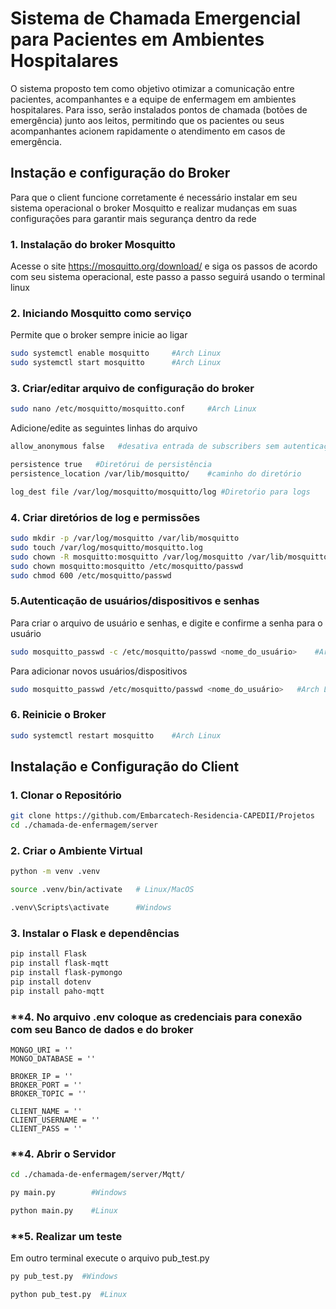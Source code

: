 # Sistema de Chamada Emergencial para Pacientes em Ambientes Hospitalares

O sistema proposto tem como objetivo otimizar a comunicação entre pacientes, acompanhantes e a equipe de enfermagem em ambientes hospitalares. Para isso, serão instalados pontos de chamada (botões de emergência) junto aos leitos, permitindo que os pacientes ou seus acompanhantes acionem rapidamente o atendimento em casos de emergência.


##  **Instação e configuração do Broker**

Para que o client funcione corretamente é necessário instalar em seu sistema operacional o broker Mosquitto e realizar mudanças em suas configurações para garantir mais segurança dentro da rede 

### **1. Instalação do broker Mosquitto**
Acesse o site https://mosquitto.org/download/ e siga os passos de acordo com seu sistema operacional, este passo a passo seguirá usando o terminal linux

### **2. Iniciando Mosquitto como serviço**
Permite que o broker sempre inicie ao ligar
```bash
sudo systemctl enable mosquitto     #Arch Linux
sudo systemctl start mosquitto      #Arch Linux
```
### **3. Criar/editar arquivo de configuração do broker**
```bash
sudo nano /etc/mosquitto/mosquitto.conf     #Arch Linux
```

Adicione/edite as seguintes linhas do arquivo
```bash
allow_anonymous false   #desativa entrada de subscribers sem autenticação
```

```bash
persistence true   #Diretórui de persistência
persistence_location /var/lib/mosquitto/    #caminho do diretório
```

```bash
log_dest file /var/log/mosquitto/mosquitto/log #Diretoŕio para logs
```

### **4. Criar diretórios de log e permissões**
```bash
sudo mkdir -p /var/log/mosquitto /var/lib/mosquitto
sudo touch /var/log/mosquitto/mosquitto.log
sudo chown -R mosquitto:mosquitto /var/log/mosquitto /var/lib/mosquitto
sudo chown mosquitto:mosquitto /etc/mosquitto/passwd
sudo chmod 600 /etc/mosquitto/passwd
```
### **5.Autenticação de usuários/dispositivos e senhas**
Para criar o arquivo de usuário e senhas, e digite e confirme a senha para o usuário
```bash
sudo mosquitto_passwd -c /etc/mosquitto/passwd <nome_do_usuário>    #Arch Linux
```

Para adicionar novos usuários/dispositivos
```bash
sudo mosquitto_passwd /etc/mosquitto/passwd <nome_do_usuário>   #Arch Linux 
```

### **6. Reinicie o Broker**
```bash
sudo systemctl restart mosquitto    #Arch Linux
```

## **Instalação e Configuração do Client**

### **1. Clonar o Repositório**

```bash
git clone https://github.com/Embarcatech-Residencia-CAPEDII/Projetos
cd ./chamada-de-enfermagem/server
```

### **2. Criar o Ambiente Virtual**
```bash
python -m venv .venv
```

```bash
source .venv/bin/activate   # Linux/MacOS
```

```bash
.venv\Scripts\activate      #Windows
```

### **3. Instalar o Flask e dependências**
```bash
pip install Flask
pip install flask-mqtt
pip install flask-pymongo
pip install dotenv
pip install paho-mqtt
```
### **4. No arquivo .env coloque as credenciais para conexão com seu Banco de dados e do broker 
```
MONGO_URI = ''
MONGO_DATABASE = ''

BROKER_IP = ''
BROKER_PORT = ''
BROKER_TOPIC = ''

CLIENT_NAME = ''
CLIENT_USERNAME = ''
CLIENT_PASS = ''

```

### **4. Abrir o Servidor 
```bash
cd ./chamada-de-enfermagem/server/Mqtt/
```
```bash
py main.py        #Windows
```
```bash
python main.py    #Linux
```

### **5. Realizar um teste
Em outro terminal execute o arquivo pub_test.py
```bash
py pub_test.py  #Windows
```
```bash
python pub_test.py  #Linux
```

